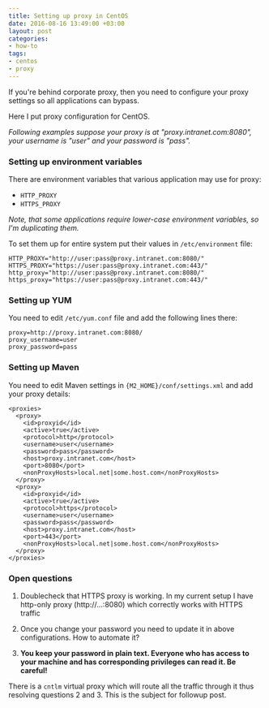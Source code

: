```yaml
---
title: Setting up proxy in CentOS
date: 2016-08-16 13:49:00 +03:00
layout: post
categories:
- how-to
tags:
- centos
- proxy
---
```


If you're behind corporate proxy, then you need to configure your proxy settings so all applications can bypass.

Here I put proxy configuration for CentOS.

*Following examples suppose your proxy is at "proxy.intranet.com:8080", your username is "user" and your password is "pass".*

### Setting up environment variables

There are environment variables that various application may use for proxy:

* `HTTP_PROXY`
* `HTTPS_PROXY`

*Note, that some applications require lower-case environment variables, so I'm
duplicating them.*

To set them up for entire system put their values in `/etc/environment` file:

    HTTP_PROXY="http://user:pass@proxy.intranet.com:8080/"
    HTTPS_PROXY="https://user:pass@proxy.intranet.com:443/"
    http_proxy="http://user:pass@proxy.intranet.com:8080/"
    https_proxy="https://user:pass@proxy.intranet.com:443/"

### Setting up YUM

You need to edit `/etc/yum.conf` file and add the following lines there:

    proxy=http://proxy.intranet.com:8080/
    proxy_username=user
    proxy_password=pass

### Setting up Maven

You need to edit Maven settings in `{M2_HOME}/conf/settings.xml` and add your proxy details:

    <proxies>
      <proxy>
        <id>proxyid</id>
        <active>true</active>
        <protocol>http</protocol>
        <username>user</username>
        <password>pass</password>
        <host>proxy.intranet.com</host>
        <port>8080</port>
        <nonProxyHosts>local.net|some.host.com</nonProxyHosts>
      </proxy>
      <proxy>
        <id>proxyid</id>
        <active>true</active>
        <protocol>https</protocol>
        <username>user</username>
        <password>pass</password>
        <host>proxy.intranet.com</host>
        <port>443</port>
        <nonProxyHosts>local.net|some.host.com</nonProxyHosts>
      </proxy>
    </proxies>

### Open questions

1. Doublecheck that HTTPS proxy is working. In my current setup I have http-only proxy (http://...:8080) which correctly works with HTTPS traffic

2. Once you change your password you need to update it in above configurations. How to automate it?

3. **You keep your password in plain text. Everyone who has access to your machine and has corresponding privileges can read it. Be careful!**

There is a `cntlm` virtual proxy which will route all the traffic through it thus resolving questions 2 and 3. This is the subject for followup post.
